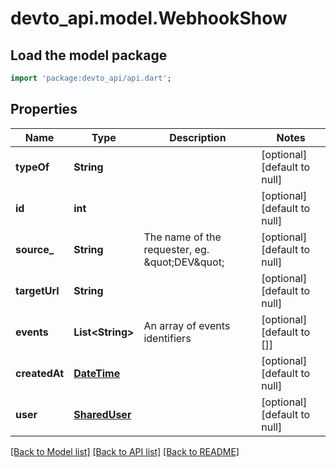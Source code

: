 # devto_api.model.WebhookShow

## Load the model package
```dart
import 'package:devto_api/api.dart';
```

## Properties
Name | Type | Description | Notes
------------ | ------------- | ------------- | -------------
**typeOf** | **String** |  | [optional] [default to null]
**id** | **int** |  | [optional] [default to null]
**source_** | **String** | The name of the requester, eg. \&quot;DEV\&quot; | [optional] [default to null]
**targetUrl** | **String** |  | [optional] [default to null]
**events** | **List&lt;String&gt;** | An array of events identifiers | [optional] [default to []]
**createdAt** | [**DateTime**](DateTime.md) |  | [optional] [default to null]
**user** | [**SharedUser**](SharedUser.md) |  | [optional] [default to null]

[[Back to Model list]](../README.md#documentation-for-models) [[Back to API list]](../README.md#documentation-for-api-endpoints) [[Back to README]](../README.md)


